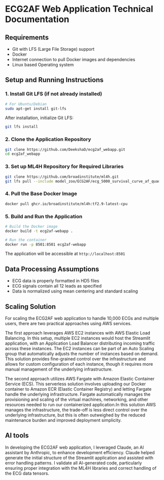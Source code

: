 # ECG2AF Web Application Technical Documentation

## Requirements

- Git with LFS (Large File Storage) support
- Docker
- Internet connection to pull Docker images and dependencies
- Linux based Operating system

## Setup and Running Instructions

### 1. Install Git LFS (if not already installed)

```bash
# For Ubuntu/Debian
sudo apt-get install git-lfs
```

After installation, initialize Git LFS:
```bash
git lfs install
```


### 2. Clone the Application Repository
```bash
git clone https://github.com/DeekshaD/ecg2af_webapp.git
cd ecg2af_webapp
```


### 3. Set up ML4H Repository for Required Libraries
```bash
git clone https://github.com/broadinstitute/ml4h.git
git lfs pull --include model_zoo/ECG2AF/ecg_5000_survival_curve_af_quadruple_task_mgh_v2021_05_21.h5
```


### 4. Pull the Base Docker Image
```bash
docker pull ghcr.io/broadinstitute/ml4h:tf2.9-latest-cpu
```

### 5. Build and Run the Application
```bash
# Build the Docker image
docker build -t ecg2af-webapp .

# Run the container
docker run -p 8501:8501 ecg2af-webapp
```

The application will be accessible at `http://localhost:8501`

## Data Processing Assumptions 

   - ECG data is properly formatted in HD5 files
   - ECG signals contain all 12 leads as specified
   - Data is normalized using mean centering and standard scaling

## Scaling Solution

For scaling the ECG2AF web application to handle 10,000 ECGs and multiple users, there are two practical approaches using AWS services.

The first approach leverages AWS EC2 instances with AWS Elastic Load Balancing. In this setup, multiple EC2 instances would host the Streamlit application, with an Application Load Balancer distributing incoming traffic across these instances. The EC2 instances can be part of an Auto Scaling group that automatically adjusts the number of instances based on demand. This solution provides fine-grained control over the infrastructure and allows for custom configuration of each instance, though it requires more manual management of the underlying infrastructure.

The second approach utilizes AWS Fargate with Amazon Elastic Container Service (ECS). This serverless solution involves uploading our Docker container to Amazon ECR (Elastic Container Registry) and letting Fargate handle the underlying infrastructure. Fargate automatically manages the provisioning and scaling of the virtual machines, networking, and other resources needed to run our containerized application.In this solution AWS manages the infrastructure, the trade-off is less direct control over the underlying infrastructure, but this is often outweighed by the reduced maintenance burden and improved deployment simplicity.

## AI tools

In developing the ECG2AF web application, I leveraged Claude, an AI assistant by Anthropic, to enhance development efficiency. Claude helped generate the initial structure of the Streamlit application and assisted with error handling patterns. I validate all AI-generated code, particularly ensuring proper integration with the ML4H libraries and correct handling of the ECG data tensors. 
